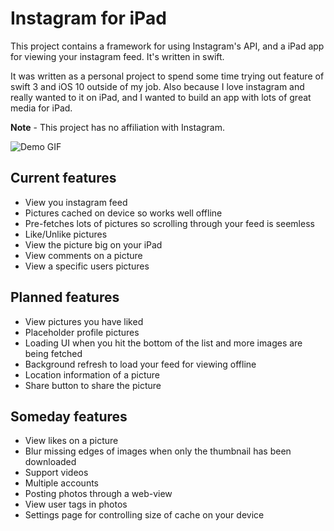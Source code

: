 # Instagram for iPad

This project contains a framework for using Instagram's API, and a iPad app for
viewing your instagram feed. It's written in swift.

It was written as a personal project to spend some time trying out feature of swift 3
and iOS 10 outside of my job. Also because I love instagram and really wanted to it 
on iPad, and I wanted to build an app with lots of great media for iPad.

**Note** - This project has no affiliation with Instagram.

![Demo GIF](/../master/Assets/InstagramDemo.gif?raw=true)

## Current features
- View you instagram feed
- Pictures cached on device so works well offline
- Pre-fetches lots of pictures so scrolling through your feed is seemless
- Like/Unlike pictures
- View the picture big on your iPad
- View comments on a picture
- View a specific users pictures

## Planned features
- View pictures you have liked
- Placeholder profile pictures
- Loading UI when you hit the bottom of the list and more images are being fetched
- Background refresh to load your feed for viewing offline
- Location information of a picture
- Share button to share the picture

## Someday features
- View likes on a picture
- Blur missing edges of images when only the thumbnail has been downloaded
- Support videos
- Multiple accounts
- Posting photos through a web-view
- View user tags in photos
- Settings page for controlling size of cache on your device
